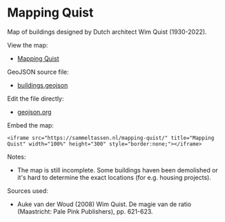 # Mapping Quist

Map of buildings designed by Dutch architect Wim Quist (1930-2022).

View the map:

- [Mapping Quist](https://sammeltassen.nl/mapping-quist/)

GeoJSON source file:

- [buildings.geojson](https://github.com/sammeltassen/quist-kaart/blob/main/buildings.geojson)

Edit the file directly:

- [geojson.org](http://geojson.io/#data=data:text/x-url,https://raw.githubusercontent.com/sammeltassen/quist-kaart/main/buildings.geojson)

Embed the map:

`<iframe src="https://sammeltassen.nl/mapping-quist/" title="Mapping Quist" width="100%" height="300" style="border:none;"></iframe>`

Notes:
- The map is still incomplete. Some buildings haven been demolished or it's hard to determine the exact locations (for e.g. housing projects).

Sources used:
- Auke van der Woud (2008) Wim Quist. De magie van de ratio (Maastricht: Pale Pink Publishers), pp. 621-623.
